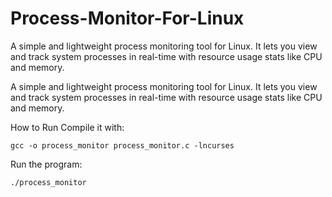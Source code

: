 # Process-Monitor-For-Linux
A simple and lightweight process monitoring tool for Linux. It lets you view and track system processes in real-time with resource usage stats like CPU and memory. 

A simple and lightweight process monitoring tool for Linux. It lets you view and track system processes in real-time with resource usage stats like CPU and memory.

How to Run
Compile it with:
```
gcc -o process_monitor process_monitor.c -lncurses  
```

Run the program:
```
./process_monitor
```

